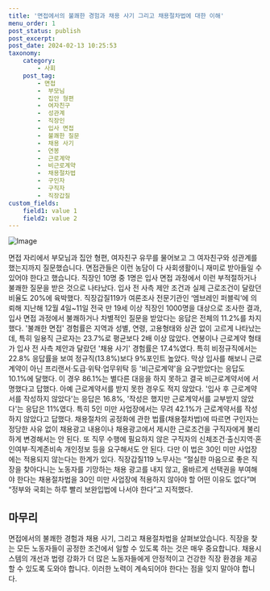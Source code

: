 ```yaml
---
title: '면접에서의 불쾌한 경험과 채용 사기 그리고 채용절차법에 대한 이해'
menu_order: 1
post_status: publish
post_excerpt: 
post_date: 2024-02-13 10:25:53
taxonomy:
    category:
        - 사회
    post_tag:
        - 면접
        -  부모님
        -  집안 형편
        -  여자친구
        -  성관계
        -  직장인
        -  입사 면접
        -  불쾌한 질문
        -  채용 사기
        -  연봉
        -  근로계약
        -  비근로계약
        -  채용절차법
        -  구인자
        -  구직자
        -  직장갑질
custom_fields:
    field1: value 1
    field2: value 2
---
```


![Image](https://imgnews.pstatic.net/image/081/2024/02/13/0003429999_001_20240213071601182.jpg?type=w647)

면접 자리에서 부모님과 집안 형편, 여자친구 유무를 물어보고 그 여자친구와 성관계를 했는지까지 질문했습니다. 면접관들은 이런 농담이 다 사회생활이니 재미로 받아들일 수 있어야 한다고 했습니다. 직장인 10명 중 1명은 입사 면접 과정에서 이런 부적절하거나 불쾌한 질문을 받은 것으로 나타났다. 
입사 전 사측 제안 조건과 실제 근로조건이 달랐던 비율도 20%에 육박했다. 직장갑질119가 여론조사 전문기관인 ‘엠브레인 퍼블릭’에 의뢰해 지난해 12월 4일~11일 전국 만 19세 이상 직장인 1000명을 대상으로 조사한 결과, 입사 면접 과정에서 불쾌하거나 차별적인 질문을 받았다는 응답은 전체의 11.2%를 차지했다. 
'불쾌한 면접' 경험률은 지역과 성별, 연령, 고용형태와 상관 없이 고르게 나타났는데, 특히 일용직 근로자는 23.7%로 평균보다 2배 이상 많았다. 연봉이나 근로계약 형태가 입사 전 사측 제안과 달랐던 '채용 사기' 경험률은 17.4%였다. 특히 비정규직에서는 22.8% 응답률을 보여 정규직(13.8%)보다 9%포인트 높았다.
막상 입사를 해보니 근로계약이 아닌 프리랜서·도급·위탁·업무위탁 등 '비근로계약'을 요구받았다는 응답도 10.1%에 달했다. 이 경우 86.1%는 별다른 대응을 하지 못하고 결국 비근로계약서에 서명했다고 답했다. 아예 근로계약서를 받지 못한 경우도 적지 않았다. '입사 후 근로계약서를 작성하지 않았다'는 응답은 16.8%, '작성은 했지만 근로계약서를 교부받지 않았다'는 응답은 11%였다. 특히 5인 미만 사업장에서는 무려 42.1%가 근로계약서를 작성하지 않았다고 답했다.
채용절차의 공정화에 관한 법률(채용절차법)에 따르면 구인자는 정당한 사유 없이 채용광고 내용이나 채용광고에서 제시한 근로조건을 구직자에게 불리하게 변경해서는 안 된다. 또 직무 수행에 필요하지 않은 구직자의 신체조건·출신지역·혼인여부·직계존비속 개인정보 등을 요구해서도 안 된다. 다만 이 법은 30인 미만 사업장에는 적용되지 않는다는 한계가 있다.
직장갑질119 노무사는 “절실한 마음으로 좋은 직장을 찾아다니는 노동자를 기망하는 채용 광고를 내지 않고, 올바르게 선택권을 부여해야 한다는 채용절차법을 30인 미만 사업장에 적용하지 않아야 할 어떤 이유도 없다”며 “정부와 국회는 하루 빨리 보완입법에 나서야 한다”고 지적했다.
## 마무리
면접에서의 불쾌한 경험과 채용 사기, 그리고 채용절차법을 살펴보았습니다. 직장을 찾는 모든 노동자들이 공정한 조건에서 일할 수 있도록 하는 것은 매우 중요합니다. 채용시스템의 개선과 법령 강화가 더 많은 노동자들에게 안정적이고 건강한 직장 환경을 제공할 수 있도록 도와야 합니다. 이러한 노력이 계속되어야 한다는 점을 잊지 말아야 합니다.
